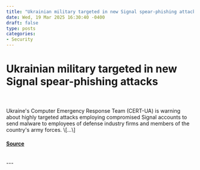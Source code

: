 ```yaml
---
title: "Ukrainian military targeted in new Signal spear-phishing attacks"
date: Wed, 19 Mar 2025 16:30:40 -0400
draft: false
type: posts
categories: 
- Security
---
```

# Ukrainian military targeted in new Signal spear-phishing attacks

<br/>

<br/>
Ukraine's Computer Emergency Response Team (CERT-UA) is warning about highly targeted attacks employing compromised Signal accounts to send malware to employees of defense industry firms and members of the country's army forces. \[...\]

#### [Source](https://www.bleepingcomputer.com/news/security/ukrainian-military-targeted-in-new-signal-spear-phishing-attacks/)

<br/>
---
